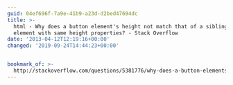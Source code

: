 ```yaml
---
guid: 04ef696f-7a9e-41b9-a23d-d2bed47694dc
title: >-
  html - Why does a button element's height not match that of a sibling input
  element with same height properties? - Stack Overflow
date: '2013-04-12T12:19:16+00:00'
changed: '2019-09-24T14:44:23+00:00'


bookmark_of: >-
  http://stackoverflow.com/questions/5381776/why-does-a-button-elements-height-not-match-that-of-a-sibling-input-element-wit
---
```




